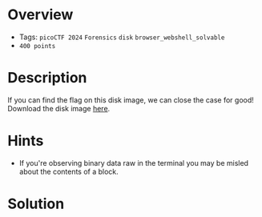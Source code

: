 # Overview
- Tags: `picoCTF 2024` `Forensics` `disk` `browser_webshell_solvable`
- `400 points`

# Description
If you can find the flag on this disk image, we can close the case for good!
Download the disk image [here](https://artifacts.picoctf.net/c_titan/63/disk.flag.img.gz).

# Hints
* If you're observing binary data raw in the terminal you may be misled about the contents of a block.

# Solution
